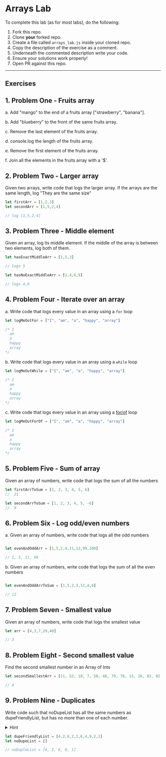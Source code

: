 # Arrays Lab

To complete this lab (as for most labs), do the following:

1. Fork this repo.
2. Clone **your** forked repo.
3. Create a file called `arrays_lab.js` inside your cloned repo.
4. Copy the description of the exercise as a comment.
5. Underneath the commented description write your code.
6. Ensure your solutions work properly!
7. Open PR against this repo.

___

## Exercises

## 1. Problem One - Fruits array

a. Add "mango" to the end of a fruits array ["strawberry", "banana"].

b. Add "blueberry" to the front of the same fruits array.

c. Remove the last element of the fruits array.

d. console.log the length of the fruits array.

e. Remove the first element of the fruits array.

f. Join all the elements in the fruits array with a '$'.


## 2. Problem Two - Larger array

Given two arrays, write code that logs the larger array.  If the arrays are the same length, log "They are the same size"

```js
let firstArr = [1,2,3]
let secondArr = [1,5,2,4]

// log [1,5,2,4]
```

## 3. Problem Three - Middle element

Given an array, log its middle element.  If the middle of the array is between two elements, log both of them.

```js
let hasExactMiddleArr = [1,5,3]

// logs 5

let hasNoExactMiddleArr = [1,4,6,9]

// logs 4,6

```

## 4. Problem Four - Iterate over an array

a. Write code that logs every value in an array using a `for` loop

```js
let logMeOutFor = ["I", "am", "a", "happy", "array"]

/* I
  am
  a
  happy
  array
*/
```

b. Write code that logs every value in an array using a `while` loop

```js
let logMeOutWhile = ["I", "am", "a", "happy", "array"]

/* I
  am
  a
  happy
  array
*/
```


c. Write code that logs every value in an array using a [for/of](https://developer.mozilla.org/en-US/docs/Web/JavaScript/Reference/Statements/for...of) loop

```js
let logMeOutForOf = ["I", "am", "a", "happy", "array"]

/* I
  am
  a
  happy
  array
*/
```


## 5. Problem Five - Sum of array

Given an array of numbers, write code that logs the sum of all the numbers

```js
let firstArrToSum = [1, 2, 3, 4, 5, 6]
//  21

let secondArrToSum = [1, 2, 3, 4, 5, -6]
//  9
```


## 6. Problem Six - Log odd/even numbers

a. Given an array of numbers, write code that logs all the odd numbers

```js

let evenAndOddArr = [1,5,2,4,11,12,99,100]

// 1, 5, 11, 99
```

b. Given an array of numbers, write code that logs the sum of all the even numbers

```js

let evenAndOddArrToSum = [1,5,2,3,11,4,6]

// 12
```

## 7. Problem Seven - Smallest value

Given an array of numbers, write code that logs the smallest value

```js
let arr = [4,3,7,29,40]

// 3
```

## 8. Problem Eight - Second smallest value

Find the second smallest number in an Array of Ints

```js
let secondSmallestArr = [11, 52, 10, 7, 50, 46, 79, 78, 13, 26, 83, 92, 89, 81, 1, 41, 4, 23, 57, 41, 80, 83, 41, 69]

// 4
```


## 9. Problem Nine - Duplicates

Write code such that noDupeList has all the same numbers as dupeFriendlyList, but has no more than one of each number.

<details>
  <summary>Hint</summary>
  
  Make another array to store all the values you've seen so far.  When looking at a new value, see if your array [includes](https://www.w3schools.com/jsref/jsref_includes_array.asp#targetText=The%20includes()%20method%20determines,element%2C%20and%20false%20if%20not.) the value, and only add it to the `noDupeList` if it doesn't.
</details>

```js
let dupeFriendlyList = [4,2,6,2,2,6,4,9,2,1]
let noDupeList = []

// noDupleList = [4, 2, 6, 9, 1]

```

```
